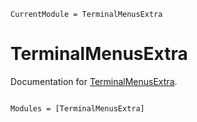 ```@meta
CurrentModule = TerminalMenusExtra
```

# TerminalMenusExtra

Documentation for [TerminalMenusExtra](https://github.com/uriele/TerminalMenusExtra.jl).

```@index
```

```@autodocs
Modules = [TerminalMenusExtra]
```
